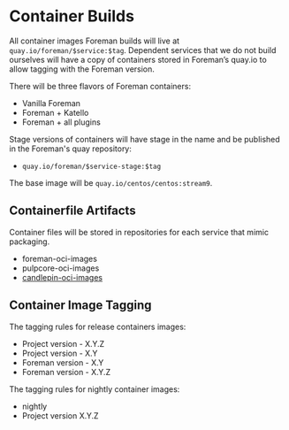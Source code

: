 # Container Builds

All container images Foreman builds will live at `quay.io/foreman/$service:$tag`.
Dependent services that we do not build ourselves will have a copy of containers stored in Foreman’s quay.io to allow tagging with the Foreman version.

There will be three flavors of Foreman containers:

  * Vanilla Foreman
  * Foreman + Katello
  * Foreman + all plugins

Stage versions of containers will have stage in the name and be published in the Foreman's quay repository:

  * `quay.io/foreman/$service-stage:$tag`

The base image will be `quay.io/centos/centos:stream9`.

## Containerfile Artifacts

Container files will be stored in repositories for each service that mimic packaging.

  * foreman-oci-images
  * pulpcore-oci-images
  * [candlepin-oci-images](https://github.com/theforeman/candlepin-oci-images)

## Container Image Tagging

The tagging rules for release containers images:

  * Project version - X.Y.Z
  * Project version - X.Y
  * Foreman version - X.Y
  * Foreman version - X.Y.Z

The tagging rules for nightly container images:

  * nightly
  * Project version X.Y.Z

